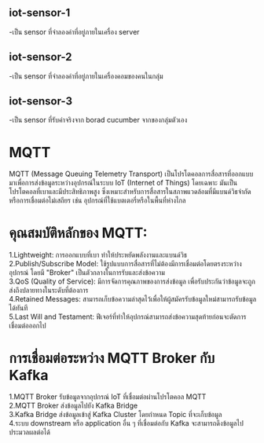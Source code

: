 ## iot-sensor-1
-เป็น sensor ที่จำลองค่าที่อยู่ภายในเครื่อง server 

## iot-sensor-2
-เป็น sensor ที่จำลองค่าที่อยู่ภายในเครื่องคอมของคนในกลุ่ม

## iot-sensor-3
-เป็น sensor ที่รับค่าจริงจาก borad cucumber จากของกลุ่มตัวเอง


# MQTT
MQTT (Message Queuing Telemetry Transport) เป็นโปรโตคอลการสื่อสารที่ออกแบบมาเพื่อการส่งข้อมูลระหว่างอุปกรณ์ในระบบ IoT (Internet of Things) โดยเฉพาะ มันเป็นโปรโตคอลที่เบาและมีประสิทธิภาพสูง ซึ่งเหมาะสำหรับการสื่อสารในสภาพแวดล้อมที่มีแบนด์วิธจำกัดหรือการเชื่อมต่อไม่เสถียร เช่น อุปกรณ์ที่ใช้แบตเตอรี่หรือในพื้นที่ห่างไกล <br>

# คุณสมบัติหลักของ MQTT:
1.Lightweight: การออกแบบที่เบา ทำให้ประหยัดพลังงานและแบนด์วิธ<br>
2.Publish/Subscribe Model: ใช้รูปแบบการสื่อสารที่ไม่ต้องมีการเชื่อมต่อโดยตรงระหว่างอุปกรณ์ โดยมี "Broker" เป็นตัวกลางในการรับและส่งข้อความ<br>
3.QoS (Quality of Service): มีการจัดการคุณภาพของการส่งข้อมูล เพื่อรับประกันว่าข้อมูลจะถูกส่งถึงปลายทางในระดับที่ต้องการ<br>
4.Retained Messages: สามารถเก็บข้อความล่าสุดไว้เพื่อให้ผู้สมัครรับข้อมูลใหม่สามารถรับข้อมูลได้ทันที<br>
5.Last Will and Testament: ฟีเจอร์ที่ทำให้อุปกรณ์สามารถส่งข้อความสุดท้ายก่อนจะตัดการเชื่อมต่อออกไป<br>

# การเชื่อมต่อระหว่าง MQTT Broker กับ Kafka
1.MQTT Broker รับข้อมูลจากอุปกรณ์ IoT ที่เชื่อมต่อผ่านโปรโตคอล MQTT<br>
2.MQTT Broker ส่งข้อมูลไปยัง Kafka Bridge<br>
3.Kafka Bridge ส่งข้อมูลเข้าสู่ Kafka Cluster โดยกำหนด Topic ที่จะเก็บข้อมูล<br>
4.ระบบ downstream หรือ application อื่น ๆ ที่เชื่อมต่อกับ Kafka จะสามารถดึงข้อมูลไปประมวลผลต่อได้<br>
